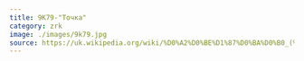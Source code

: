 ```yaml
---
title: 9K79-"Точка"
category: zrk
image: ./images/9k79.jpg
source: https://uk.wikipedia.org/wiki/%D0%A2%D0%BE%D1%87%D0%BA%D0%B0_(%D1%82%D0%B0%D0%BA%D1%82%D0%B8%D1%87%D0%BD%D0%B8%D0%B9_%D1%80%D0%B0%D0%BA%D0%B5%D1%82%D0%BD%D0%B8%D0%B9_%D0%BA%D0%BE%D0%BC%D0%BF%D0%BB%D0%B5%D0%BA%D1%81)
---
```


